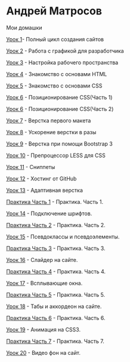 # Андрей Матросов
Мои домашки


[Урок 1](https://github.com/OneDayOf/OneDayOf.github.io/tree/master/homeworks/lesson_1 "Полный цикл создания сайтов")- Полный цикл создания сайтов

[Урок 2](https://github.com/OneDayOf/OneDayOf.github.io/tree/master/homeworks/lesson_2/img "Работа с графикой для разработчика") - Работа с графикой для разработчика

[Урок 3](https://github.com/OneDayOf/OneDayOf.github.io/tree/master/homeworks/lesson_3 "Настройка рабочего пространства") - Настройка рабочего пространства

[Урок 4](https://codepen.io/OneDayToLive/pen/YrqRLd "Знакомство с основами HTML") - Знакомство с основами HTML

[Урок 5](https://codepen.io/OneDayToLive/pen/xXOjxz "Знакомство с основами CSS") - Знакомство с основами CSS

[Урок 6](https://codepen.io/OneDayToLive/pen/eGdRbB "Позиционирование CSS") - Позиционирование CSS(Часть 1)

[Урок 6](https://codepen.io/OneDayToLive/pen/yzaXrJ "Позиционирование CSS") - Позиционирование CSS(Часть 2)

[Урок 7](https://github.com/OneDayOf/OneDayOf.github.io/tree/master/homeworks/lesson_7 "Верстка первого макета") - Верстка первого макета

[Урок 8](https://github.com/OneDayOf/OneDayOf.github.io/tree/master/homeworks/lesson_8 "Ускорение верстки в разы") - Ускорение верстки в разы

[Урок 9](https://github.com/OneDayOf/OneDayOf.github.io/tree/master/homeworks/lesson_9 "Верстка при помощи Bootstrap 3") - Верстка при помощи Bootstrap 3

[Урок 10](https://github.com/OneDayOf/OneDayOf.github.io/tree/master/homeworks/lesson_10 "Препроцессор LESS для CSS") - Препроцессор LESS для CSS

[Урок 11](https://github.com/OneDayOf/OneDayOf.github.io/tree/master/homeworks/lesson_11 "Сниппеты ") - Сниппеты

[Урок 12](https://github.com/OneDayOf/OneDayOf.github.io/tree/master/homeworks/lesson_12 "Хостинг от GitHub") - Хостинг от GitHub

[Урок 13](https://github.com/OneDayOf/OneDayOf.github.io/tree/master/homeworks/lesson_13 "Адаптивная верстка") - Адаптивная верстка

[Практика Часть 1](https://github.com/OneDayOf/OneDayOf.github.io/tree/master/homeworks/lesson_practive_1 "Практика. Часть 1.") - Практика. Часть 1.

[Урок 14](https://github.com/OneDayOf/OneDayOf.github.io/tree/master/homeworks/lesson_14 "Подключение шрифтов.") - Подключение шрифтов.

[Практика Часть 2](https://github.com/OneDayOf/OneDayOf.github.io/tree/master/homeworks/lesson_practice_2 "Практика. Часть 2.") - Практика. Часть 2.

[Урок 15](https://github.com/OneDayOf/OneDayOf.github.io/tree/master/homeworks/lesson_15 "Псевдоклассы и псевдоэлементы.") - Псевдоклассы и псевдоэлементы.

[Практика Часть 3](https://github.com/OneDayOf/OneDayOf.github.io/tree/master/homeworks/lesson_practice_3 "Практика. Часть 3.") - Практика. Часть 3.

[Урок 16](https://github.com/OneDayOf/OneDayOf.github.io/tree/master/homeworks/lesson_16 "Слайдер на сайте.") - Слайдер на сайте.

[Практика Часть 4](https://github.com/OneDayOf/OneDayOf.github.io/tree/master/homeworks/lesson_practice_4 "Практика. Часть 4.") - Практика. Часть 4.

[Урок 17](https://github.com/OneDayOf/OneDayOf.github.io/tree/master/homeworks/lesson_17 "Всплывающие окна.") - Всплывающие окна.

[Практика Часть 5](https://github.com/OneDayOf/OneDayOf.github.io/tree/master/homeworks/lesson_practice_5 "Практика. Часть 5.") - Практика. Часть 5.

[Урок 18](https://github.com/OneDayOf/OneDayOf.github.io/tree/master/homeworks/lesson_18 "Табы и аккордеон на сайте.") - Табы и аккордеон на сайте.

[Практика Часть 6](https://github.com/OneDayOf/OneDayOf.github.io/tree/master/homeworks/lesson_practice_6 "Практика. Часть 6.") - Практика. Часть 6.

[Урок 19](https://github.com/OneDayOf/OneDayOf.github.io/tree/master/homeworks/lesson_19 "Анимация на CSS3.") - Анимация на CSS3.

[Практика Часть 7](https://github.com/OneDayOf/OneDayOf.github.io/tree/master/homeworks/lesson_practice_7 "Практика. Часть 7.") - Практика. Часть 7.

[Урок 20](https://github.com/OneDayOf/OneDayOf.github.io/tree/master/homeworks/lesson_20 "Видео фон на сайт.") - Видео фон на сайт.
